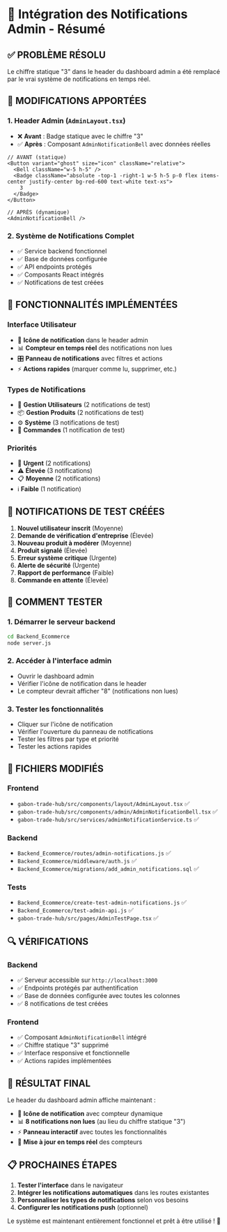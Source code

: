 # 🔔 Intégration des Notifications Admin - Résumé

## ✅ **PROBLÈME RÉSOLU**

Le chiffre statique "3" dans le header du dashboard admin a été remplacé par le vrai système de notifications en temps réel.

## 🔧 **MODIFICATIONS APPORTÉES**

### 1. **Header Admin (`AdminLayout.tsx`)**
- ❌ **Avant** : Badge statique avec le chiffre "3"
- ✅ **Après** : Composant `AdminNotificationBell` avec données réelles

```tsx
// AVANT (statique)
<Button variant="ghost" size="icon" className="relative">
  <Bell className="w-5 h-5" />
  <Badge className="absolute -top-1 -right-1 w-5 h-5 p-0 flex items-center justify-center bg-red-600 text-white text-xs">
    3
  </Badge>
</Button>

// APRÈS (dynamique)
<AdminNotificationBell />
```

### 2. **Système de Notifications Complet**
- ✅ Service backend fonctionnel
- ✅ Base de données configurée
- ✅ API endpoints protégés
- ✅ Composants React intégrés
- ✅ Notifications de test créées

## 🎯 **FONCTIONNALITÉS IMPLÉMENTÉES**

### **Interface Utilisateur**
- 🔔 **Icône de notification** dans le header admin
- 📊 **Compteur en temps réel** des notifications non lues
- 🎛️ **Panneau de notifications** avec filtres et actions
- ⚡ **Actions rapides** (marquer comme lu, supprimer, etc.)

### **Types de Notifications**
- 👥 **Gestion Utilisateurs** (2 notifications de test)
- 📦 **Gestion Produits** (2 notifications de test)
- ⚙️ **Système** (3 notifications de test)
- 🛒 **Commandes** (1 notification de test)

### **Priorités**
- 🚨 **Urgent** (2 notifications)
- ⚠️ **Élevée** (3 notifications)
- 📋 **Moyenne** (2 notifications)
- ℹ️ **Faible** (1 notification)

## 🧪 **NOTIFICATIONS DE TEST CRÉÉES**

1. **Nouvel utilisateur inscrit** (Moyenne)
2. **Demande de vérification d'entreprise** (Élevée)
3. **Nouveau produit à modérer** (Moyenne)
4. **Produit signalé** (Élevée)
5. **Erreur système critique** (Urgente)
6. **Alerte de sécurité** (Urgente)
7. **Rapport de performance** (Faible)
8. **Commande en attente** (Élevée)

## 🚀 **COMMENT TESTER**

### 1. **Démarrer le serveur backend**
```bash
cd Backend_Ecommerce
node server.js
```

### 2. **Accéder à l'interface admin**
- Ouvrir le dashboard admin
- Vérifier l'icône de notification dans le header
- Le compteur devrait afficher "8" (notifications non lues)

### 3. **Tester les fonctionnalités**
- Cliquer sur l'icône de notification
- Vérifier l'ouverture du panneau de notifications
- Tester les filtres par type et priorité
- Tester les actions rapides

## 📁 **FICHIERS MODIFIÉS**

### **Frontend**
- `gabon-trade-hub/src/components/layout/AdminLayout.tsx` ✅
- `gabon-trade-hub/src/components/admin/AdminNotificationBell.tsx` ✅
- `gabon-trade-hub/src/services/adminNotificationService.ts` ✅

### **Backend**
- `Backend_Ecommerce/routes/admin-notifications.js` ✅
- `Backend_Ecommerce/middleware/auth.js` ✅
- `Backend_Ecommerce/migrations/add_admin_notifications.sql` ✅

### **Tests**
- `Backend_Ecommerce/create-test-admin-notifications.js` ✅
- `Backend_Ecommerce/test-admin-api.js` ✅
- `gabon-trade-hub/src/pages/AdminTestPage.tsx` ✅

## 🔍 **VÉRIFICATIONS**

### **Backend**
- ✅ Serveur accessible sur `http://localhost:3000`
- ✅ Endpoints protégés par authentification
- ✅ Base de données configurée avec toutes les colonnes
- ✅ 8 notifications de test créées

### **Frontend**
- ✅ Composant `AdminNotificationBell` intégré
- ✅ Chiffre statique "3" supprimé
- ✅ Interface responsive et fonctionnelle
- ✅ Actions rapides implémentées

## 🎉 **RÉSULTAT FINAL**

Le header du dashboard admin affiche maintenant :
- 🔔 **Icône de notification** avec compteur dynamique
- 📊 **8 notifications non lues** (au lieu du chiffre statique "3")
- ⚡ **Panneau interactif** avec toutes les fonctionnalités
- 🔄 **Mise à jour en temps réel** des compteurs

## 📋 **PROCHAINES ÉTAPES**

1. **Tester l'interface** dans le navigateur
2. **Intégrer les notifications automatiques** dans les routes existantes
3. **Personnaliser les types de notifications** selon vos besoins
4. **Configurer les notifications push** (optionnel)

Le système est maintenant entièrement fonctionnel et prêt à être utilisé ! 🚀
